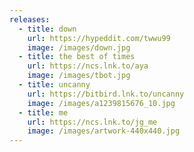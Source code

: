 ```yaml
---
releases:
  - title: down
    url: https://hypeddit.com/twwu99
    image: /images/down.jpg
  - title: the best of times
    url: https://ncs.lnk.to/aya
    image: /images/tbot.jpg
  - title: uncanny
    url: https://bitbird.lnk.to/uncanny
    image: /images/a1239815676_10.jpg
  - title: me
    url: https://ncs.lnk.to/jg_me
    image: /images/artwork-440x440.jpg
---
```

